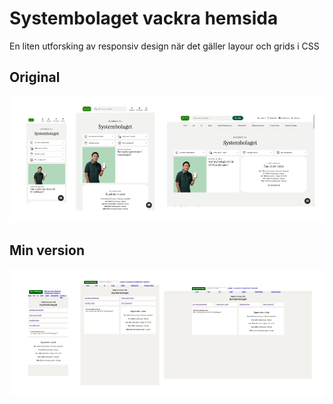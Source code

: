 # Systembolaget vackra hemsida

En liten utforsking av responsiv design när det gäller layour och grids i CSS

## Original
![Original](screenshots/original.png)

## Min version
![Min version](screenshots/beautiful.png)